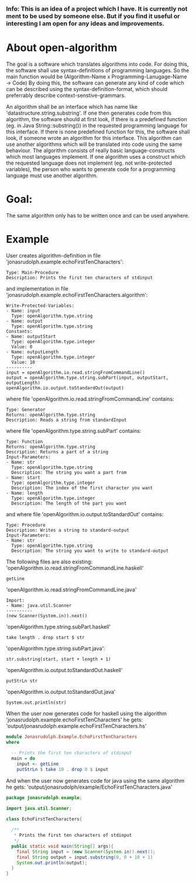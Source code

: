 ### Info: This is an idea of a project which I have. It is currently not ment to be used by someone else. But if you find it useful or interesting I am open for any ideas and improvements.

# About open-algorithm
The goal is a software which translates algorithms into code. For doing this, the software shall use syntax-definitions of programming languages. So the main function would be (Algorithm-Name x Programming-Lanugage-Name -> Code)
By doing this, the software can generate any kind of code which can be described using the syntax-definition-format, which should preferrably describe context-senstive-grammars.

An algorithm shall be an interface which has name like 'datastructure.string.substring'. If one then generates code from this algorithm, the software should at first look, if there is a predefined function (eg. in Java String::substring()) in the requested programming language for this interface. If there is none predefined function for this, the software shall look, if someone wrote an algorithm for this interface. This algorithm can use another algorithms which will be translated into code using the same behaviour. The algorithm consists of really basic language-constructs which most languages implement. If one algorithm uses a construct which the requested language does not implement (eg. not write-protected variables), the person who wants to generate code for a programming language must use another algorithm. 

# Goal:
The same algorithm only has to be written once and can be used anywhere.

# Example
User creates algorithm-definition in file 'jonasrudolph.example.echoFirstTenCharacters':
```
Type: Main-Procedure
Description: Prints the first ten characters of stdinput
```

and implementation in file 'jonasrudolph.example.echoFirstTenCharacters.algorithm': 
```
Write-Protected-Variables: 
- Name: input
  Type: openAlgorithm.type.string
- Name: output
  Type: openAlgorithm.type.string
Constants:
- Name: outputStart
  Type: openAlgorithm.type.integer
  Value: 0
- Name: outputLength
  Type: openAlgorithm.type.integer
  Value: 10
----------
input = openAlgorithm.io.read.stringFromCommandLine()
output = openAlgorithm.type.string.subPart(input, outputStart, outputLength)
openAlgorithm.io.output.toStandardOut(output)
```

where file 'openAlgorithm.io.read.stringFromCommandLine' contains:
```
Type: Generator
Returns: openAlgorithm.type.string
Description: Reads a string from standardInput
```

where file 'openAlgorithm.type.string.subPart' contains:
```
Type: Function
Returns: openAlgorithm.type.string
Description: Returns a part of a string
Input-Parameters:
- Name: str
  Type: openAlgorithm.type.string
  Description: The string you want a part from
- Name: start
  Type: openAlgorithm.type.integer
  Description: The index of the first character you want
- Name: length
  Type: openAlgorithm.type.integer
  Description: The length of the part you want
```

and where file 'openAlgorithm.io.output.toStandardOut' contains:
```
Type: Procedure
Description: Writes a string to standard-output
Input-Parameters:
- Name: str
  Type: openAlgorithm.type.string
  Description: The string you want to write to standard-output
```

The following files are also existing:
'openAlgorithm.io.read.stringFromCommandLine.haskell'
```
getLine
```

'openAlgorithm.io.read.stringFromCommandLine.java'
```
Import:
- Name: java.util.Scanner
----------
(new Scanner(System.in)).next()
```

'openAlgorithm.type.string.subPart.haskell'
```
take length . drop start $ str
```

'openAlgorithm.type.string.subPart.java':
```
str.substring(start, start + length + 1)
```

'openAlgorithm.io.output.toStandardOut.haskell'
```
putStrLn str
```

'openAlgorithm.io.output.toStandardOut.java'
```
System.out.println(str)
```


When the user now generates code for haskell using the algorithm 'jonasrudolph.example.echoFirstTenCharacters' he gets:
'output/jonasrudolph.example.echoFirstTenCharacters.hs'
```haskell
module Jonasrudolph.Example.EchoFirstTenCharacters
where
  
  -- Prints the first ten characters of stdinput
  main = do
    input <- getLine
    putStrLn $ take 10 . drop 0 $ input
```

And when the user now generates code for java using the same algorithm he gets:
'output/jonasrudolph/example/EchoFirstTenCharacters.java'
```java
package jonasrudolph.example;

import java.util.Scanner;

class EchoFirstTenCharacters{
 
  /**
   * Prints the first ten characters of stdinput
   */
  public static void main(String[] args){
    final String input = (new Scanner(System.in)).next();
    final String output = input.substring(0, 0 + 10 + 1)
    System.out.println(output);
  }
}
```
